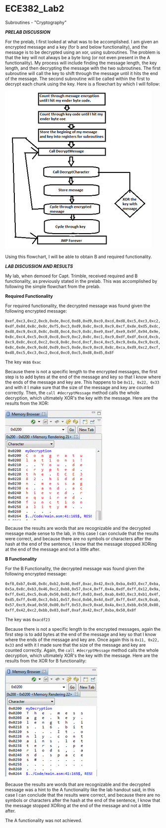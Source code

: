ECE382_Lab2
===========

Subroutines - "Cryptography"



__*PRELAB DISCUSSION*__

For the prelab, I first looked at what was to be accomplished. I am given an encrypted message and a key (for b and below functionality), and the message is to be decrypted using an xor, using subroutines. The problem is that the key will not always be a byte long (or not even present in the A functionality). My process will include finding the message length, the key length, and then decrypting the message with the two subroutines. The first subroutine will call the key to shift through the message until it hits the end of the message. The second subroutine will be called within the first to decrypt each chunk using the key. Here is a flowchart by which I will follow:


![](https://github.com/dustyweisner/ECE382_Lab2/blob/master/Images/Flowchart.GIF?raw=true)


Using this flowchart, I will be able to obtain B and required functionality.


__*LAB DISCUSSION AND RESULTS*__


My lab, when demoed for Capt. Trimble, received required and B functionality, as previously stated in the prelab. This was accomplished by following the simple flowchart from the prelab.

__Required Functionality__

For required functionality, the decrypted message was found given the following encrypted message:

`0xef,0xc3,0xc2,0xcb,0xde,0xcd,0xd8,0xd9,0xc0,0xcd,0xd8,0xc5,0xc3,0xc2,0xdf,0x8d,0x8c,0x8c,0xf5,0xc3,0xd9,0x8c,0xc8,0xc9,0xcf,0xde,0xd5,0xdc,0xd8,0xc9,0xc8,0x8c,0xd8,0xc4,0xc9,0x8c,0xe9,0xef,0xe9,0x9f,0x94,0x9e,0x8c,0xc4,0xc5,0xc8,0xc8,0xc9,0xc2,0x8c,0xc1,0xc9,0xdf,0xdf,0xcd,0xcb,0xc9,0x8c,0xcd,0xc2,0xc8,0x8c,0xcd,0xcf,0xc4,0xc5,0xc9,0xda,0xc9,0xc8,0x8c,0xde,0xc9,0xdd,0xd9,0xc5,0xde,0xc9,0xc8,0x8c,0xca,0xd9,0xc2,0xcf,0xd8,0xc5,0xc3,0xc2,0xcd,0xc0,0xc5,0xd8,0xd5,0x8f`

The key was `0xac`

Because there is not a specific length to the encrypted messages, the first step is to add bytes at the end of the message and key so that I know where the ends of the message and key are. This happens to be `0x11, 0x22, 0x33` and with it I make sure that the size of the message and key are counted correctly. Then, the `call #decryptMessage` method calls the whole decryption, which ultimately XOR's the key with the message. Here are the results from the XOR:


![](https://github.com/dustyweisner/ECE382_Lab2/blob/master/Images/RequiredFunctionalityResults.GIF?raw=true)


Because the results are words that are recognizable and the decrypted message made sense to the lab, in this case I can conclude that the results were correct, and because there are no symbols or characters after the hash at the end of the sentence, I know that the message stopped XORing at the end of the message and not a little after.


__B Functionality__

For the B Functionality, the decrypted message was found given the following encrypted message:

`0xf8,0xb7,0x46,0x8c,0xb2,0x46,0xdf,0xac,0x42,0xcb,0xba,0x03,0xc7,0xba,0x5a,0x8c,0xb3,0x46,0xc2,0xb8,0x57,0xc4,0xff,0x4a,0xdf,0xff,0x12,0x9a,0xff,0x41,0xc5,0xab,0x50,0x82,0xff,0x03,0xe5,0xab,0x03,0xc3,0xb1,0x4f,0xd5,0xff,0x40,0xc3,0xb1,0x57,0xcd,0xb6,0x4d,0xdf,0xff,0x4f,0xc9,0xab,0x57,0xc9,0xad,0x50,0x80,0xff,0x53,0xc9,0xad,0x4a,0xc3,0xbb,0x50,0x80,0xff,0x42,0xc2,0xbb,0x03,0xdf,0xaf,0x42,0xcf,0xba,0x50,0x8f`

The key was `0xacdf23`

Because there is not a specific length to the encrypted messages, again the first step is to add bytes at the end of the message and key so that I know where the ends of the message and key are. Once again this is `0x11, 0x22, 0x33` and with it I made sure that the size of the message and key are counted correctly. Again, the `call #decryptMessage` method calls the whole decryption, which ultimately XOR's the key with the message. Here are the results from the XOR for B functionality:


![](https://github.com/dustyweisner/ECE382_Lab2/blob/master/Images/BFunctionalityResults.GIF?raw=true)


Because the results are words that are recognizable and the decrypted message was a hint to the A functionality like the lab handout said, in this case I can conclude that the results were correct, and because there are no symbols or characters after the hash at the end of the sentence, I know that the message stopped XORing at the end of the message and not a little after.


The A functionality was not achieved.
